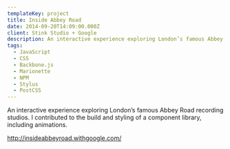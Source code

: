```yaml
---
templateKey: project
title: Inside Abbey Road
date: 2014-09-20T14:09:00.000Z
client: Stink Studio + Google
description: An interactive experience exploring London’s famous Abbey Road recording studios. I contributed to the build and styling of a component library, including animations.
tags:
  - JavaScript
  - CSS
  - Backbone.js
  - Marionette
  - NPM
  - Stylus
  - PostCSS
---
```


An interactive experience exploring London’s famous Abbey Road recording
studios. I contributed to the build and styling of a component library,
including animations.

<http://insideabbeyroad.withgoogle.com/>
